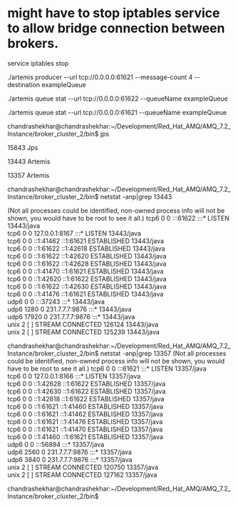 # might have to stop iptables service to allow bridge connection between brokers.

service iptables stop

./artemis producer --url tcp://0.0.0.0:61621 --message-count 4 --destination exampleQueue

./artemis queue stat --url tcp://0.0.0.0:61622 --queueName exampleQueue

./artemis queue stat --url tcp://0.0.0.0:61621 --queueName exampleQueue

chandrashekhar@chandrashekhar:~/Development/Red_Hat_AMQ/AMQ_7.2_Instance/broker_cluster_2/bin$ jps

15843 Jps

13443 Artemis

13357 Artemis


chandrashekhar@chandrashekhar:~/Development/Red_Hat_AMQ/AMQ_7.2_Instance/broker_cluster_2/bin$ netstat -anp|grep 13443

(Not all processes could be identified, non-owned process info
 will not be shown, you would have to be root to see it all.)
tcp6       0      0 :::61622                :::*                    LISTEN      13443/java          
tcp6       0      0 127.0.0.1:8167          :::*                    LISTEN      13443/java          
tcp6       0      0 ::1:41462               ::1:61621               ESTABLISHED 13443/java          
tcp6       0      0 ::1:61622               ::1:42618               ESTABLISHED 13443/java          
tcp6       0      0 ::1:61622               ::1:42620               ESTABLISHED 13443/java          
tcp6       0      0 ::1:61622               ::1:42628               ESTABLISHED 13443/java          
tcp6       0      0 ::1:41470               ::1:61621               ESTABLISHED 13443/java          
tcp6       0      0 ::1:42620               ::1:61622               ESTABLISHED 13443/java          
tcp6       0      0 ::1:61622               ::1:42630               ESTABLISHED 13443/java          
tcp6       0      0 ::1:41476               ::1:61621               ESTABLISHED 13443/java          
udp6       0      0 :::37243                :::*                                13443/java          
udp6    1280      0 231.7.7.7:9876          :::*                                13443/java          
udp6   17920      0 231.7.7.7:9876          :::*                                13443/java          
unix  2      [ ]         STREAM     CONNECTED     126124   13443/java           
unix  2      [ ]         STREAM     CONNECTED     125239   13443/java           

chandrashekhar@chandrashekhar:~/Development/Red_Hat_AMQ/AMQ_7.2_Instance/broker_cluster_2/bin$ netstat -anp|grep 13357
(Not all processes could be identified, non-owned process info
 will not be shown, you would have to be root to see it all.)
tcp6       0      0 :::61621                :::*                    LISTEN      13357/java          
tcp6       0      0 127.0.0.1:8166          :::*                    LISTEN      13357/java          
tcp6       0      0 ::1:42628               ::1:61622               ESTABLISHED 13357/java          
tcp6       0      0 ::1:42630               ::1:61622               ESTABLISHED 13357/java          
tcp6       0      0 ::1:42618               ::1:61622               ESTABLISHED 13357/java          
tcp6       0      0 ::1:61621               ::1:41460               ESTABLISHED 13357/java          
tcp6       0      0 ::1:61621               ::1:41462               ESTABLISHED 13357/java          
tcp6       0      0 ::1:61621               ::1:41476               ESTABLISHED 13357/java          
tcp6       0      0 ::1:61621               ::1:41470               ESTABLISHED 13357/java          
tcp6       0      0 ::1:41460               ::1:61621               ESTABLISHED 13357/java          
udp6       0      0 :::56894                :::*                                13357/java          
udp6    2560      0 231.7.7.7:9876          :::*                                13357/java          
udp6    3840      0 231.7.7.7:9876          :::*                                13357/java          
unix  2      [ ]         STREAM     CONNECTED     120750   13357/java           
unix  2      [ ]         STREAM     CONNECTED     127162   13357/java           

chandrashekhar@chandrashekhar:~/Development/Red_Hat_AMQ/AMQ_7.2_Instance/broker_cluster_2/bin$ 

